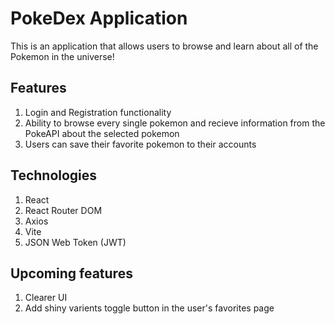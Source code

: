 # PokeDex Application

This is an application that allows users to browse and learn about all of the Pokemon in the universe!

## Features
1. Login and Registration functionality
2. Ability to browse every single pokemon and recieve information from the PokeAPI about the selected pokemon
3. Users can save their favorite pokemon to their accounts 

## Technologies
1. React
2. React Router DOM
3. Axios
4. Vite
5. JSON Web Token (JWT)

## Upcoming features
1. Clearer UI
2. Add shiny varients toggle button in the user's favorites page


